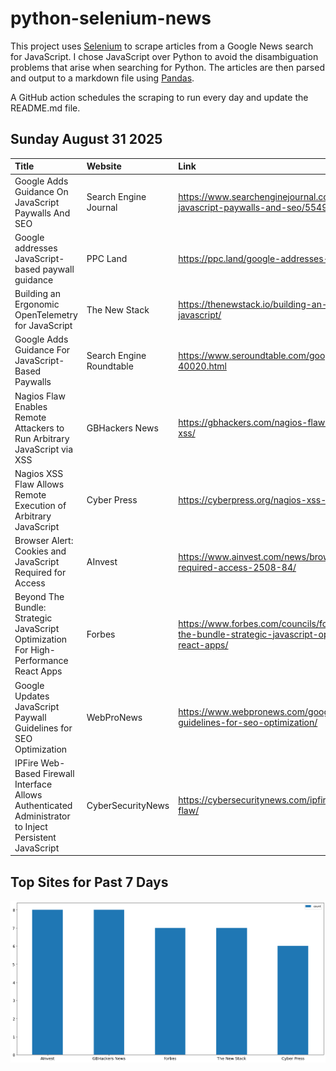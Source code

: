 # python-selenium-news

This project uses [Selenium](https://www.seleniumhq.org/) to scrape articles from a Google News search for JavaScript.
I chose JavaScript over Python to avoid the disambiguation problems that arise when searching for Python.
The articles are then parsed and output to a markdown file using [Pandas](https://pandas.pydata.org/).

A GitHub action schedules the scraping to run every day and update the README.md file.

## Sunday August 31 2025


| Title                                                                                                  | Website                  | Link                                                                                                                                              |
|:-------------------------------------------------------------------------------------------------------|:-------------------------|:--------------------------------------------------------------------------------------------------------------------------------------------------|
| Google Adds Guidance On JavaScript Paywalls And SEO                                                    | Search Engine Journal    | https://www.searchenginejournal.com/google-adds-new-guidance-on-javascript-paywalls-and-seo/554918/                                               |
| Google addresses JavaScript-based paywall guidance                                                     | PPC Land                 | https://ppc.land/google-addresses-javascript-based-paywall-guidance/                                                                              |
| Building an Ergonomic OpenTelemetry for JavaScript                                                     | The New Stack            | https://thenewstack.io/building-an-ergonomic-opentelemetry-for-javascript/                                                                        |
| Google Adds Guidance For JavaScript-Based Paywalls                                                     | Search Engine Roundtable | https://www.seroundtable.com/google-javascript-based-paywalls-40020.html                                                                          |
| Nagios Flaw Enables Remote Attackers to Run Arbitrary JavaScript via XSS                               | GBHackers News           | https://gbhackers.com/nagios-flaw-enables-arbitrary-javascript-via-xss/                                                                           |
| Nagios XSS Flaw Allows Remote Execution of Arbitrary JavaScript                                        | Cyber Press              | https://cyberpress.org/nagios-xss-flaw/                                                                                                           |
| Browser Alert: Cookies and JavaScript Required for Access                                              | AInvest                  | https://www.ainvest.com/news/browser-alert-cookies-javascript-required-access-2508-84/                                                            |
| Beyond The Bundle: Strategic JavaScript Optimization For High-Performance React Apps                   | Forbes                   | https://www.forbes.com/councils/forbestechcouncil/2025/08/25/beyond-the-bundle-strategic-javascript-optimization-for-high-performance-react-apps/ |
| Google Updates JavaScript Paywall Guidelines for SEO Optimization                                      | WebProNews               | https://www.webpronews.com/google-updates-javascript-paywall-guidelines-for-seo-optimization/                                                     |
| IPFire Web-Based Firewall Interface Allows Authenticated Administrator to Inject Persistent JavaScript | CyberSecurityNews        | https://cybersecuritynews.com/ipfire-web-based-firewall-interface-flaw/                                                                           |
## Top Sites for Past 7 Days

![Graph of Top Sites](https://raw.githubusercontent.com/dan-mba/python-selenium-news/main/last-week.png)
